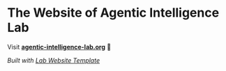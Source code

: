 
# The Website of Agentic Intelligence Lab

Visit **[agentic-intelligence-lab.org](http://agentic-intelligence-lab.org)** 🚀

_Built with [Lab Website Template](https://greene-lab.gitbook.io/lab-website-template-docs)_
